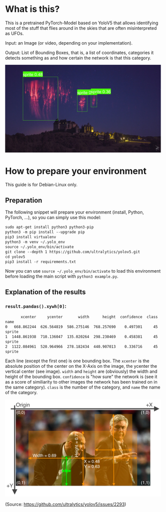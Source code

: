 # What is this?

This is a pretrained PyTorch-Model based on YoloV5 that allows identifying most of the stuff that flies around in the skies that are often misinterpreted as UFOs.

Input: an Image (or video, depending on your implementation).

Output: List of Bounding Boxes, that is, a list of coordinates, categories it detects something as and how certain the network is that this category.

![Example](example.jpg)

# How to prepare your environment

This guide is for Debian-Linux only. 

## Preparation

The following snippet will prepare your environment (install, Python, PyTorch, ...), so you can simply use this model:

```console
sudo apt-get install python3 python3-pip 
python3 -m pip install --upgrade pip
pip3 install virtualenv
python3 -m venv ~/.yolo_env
source ~/.yolo_env/bin/activate
git clone --depth 1 https://github.com/ultralytics/yolov5.git
cd yolov5
pip3 install -r requirements.txt
```

Now you can use `source ~/.yolo_env/bin/activate` to load this environment before loading the main script with `python3 example.py`.

## Explanation of the results

### `result.pandas().xywh[0]`:

```
       xcenter     ycenter       width      height  confidence  class    name
0   668.862244  626.564819  586.275146  768.257690    0.497301     45  sprite
1  1448.861938  710.136047  135.020264  298.230469    0.458381     45  sprite
2  1122.084961  520.964966  278.182434  440.907013    0.336716     45  sprite
```

Each line (except the first one) is one bounding box. The `xcenter` is the absolute position of the center on the X-Axis on the image, the ycenter the vertical center (see image). `width` and `height` are (obviously) the width and height of the bounding box. `confidence` is "how sure" the network is (see it as a score of similiarity to other images the network has been trained on in the same category). `class` is the number of the category, and `name` the name of the category.

![Bounding Box Format](bbox_format.jpg)

(Source: https://github.com/ultralytics/yolov5/issues/2293)
